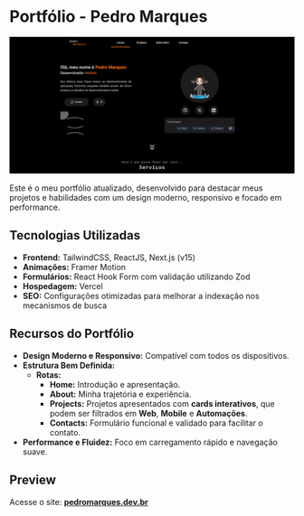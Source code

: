 
# **Portfólio - Pedro Marques**

![Preview do Portfólio](./public/assets/readme.png)

Este é o meu portfólio atualizado, desenvolvido para destacar meus projetos e habilidades com um design moderno, responsivo e focado em performance.

## **Tecnologias Utilizadas**  
- **Frontend:** TailwindCSS, ReactJS, Next.js (v15)  
- **Animações:** Framer Motion  
- **Formulários:** React Hook Form com validação utilizando Zod  
- **Hospedagem:** Vercel  
- **SEO:** Configurações otimizadas para melhorar a indexação nos mecanismos de busca  

## **Recursos do Portfólio**  
- **Design Moderno e Responsivo:** Compatível com todos os dispositivos.  
- **Estrutura Bem Definida:**  
  - **Rotas:**  
    - **Home:** Introdução e apresentação.  
    - **About:** Minha trajetória e experiência.  
    - **Projects:** Projetos apresentados com **cards interativos**, que podem ser filtrados em **Web**, **Mobile** e **Automações**.  
    - **Contacts:** Formulário funcional e validado para facilitar o contato.  
- **Performance e Fluidez:** Foco em carregamento rápido e navegação suave.  

## **Preview**  
Acesse o site: **[pedromarques.dev.br](https://pedromarques.dev.br)**  

